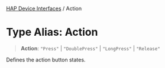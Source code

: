 [HAP Device Interfaces](../README.md) / Action

# Type Alias: Action

> **Action**: `"Press"` \| `"DoublePress"` \| `"LongPress"` \| `"Release"`

Defines the action button states.

